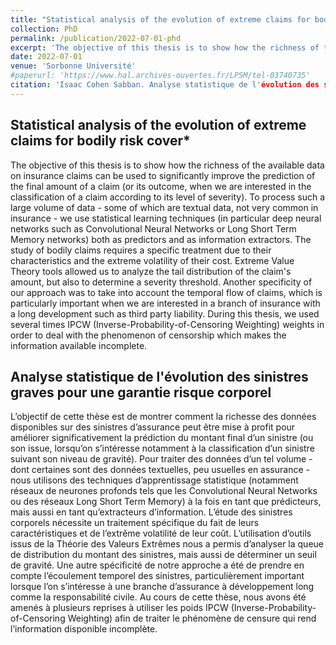 ```yaml
---
title: "Statistical analysis of the evolution of extreme claims for bodily risk cover."
collection: PhD
permalink: /publication/2022-07-01-phd
excerpt: 'The objective of this thesis is to show how the richness of the available data on insurance claims can be used to significantly improve the prediction of the final amount of a claim (or its outcome, when we are interested in the classification of a claim according to its level of severity). To process such a large volume of data - some of which are textual data, not very common in insurance - we use statistical learning techniques (in particular deep neural networks such as Convolutional Neural Networks or Long Short Term Memory networks) both as predictors and as information extractors. The study of bodily claims requires a specific treatment due to their characteristics and the extreme volatility of their cost. Extreme Value Theory tools allowed us to analyze the tail distribution of the claim's amount, but also to determine a severity threshold. Another specificity of our approach was to take into account the temporal flow of claims, which is particularly important when we are interested in a branch of insurance with a long development such as third party liability. During this thesis, we used several times IPCW (Inverse-Probability-of-Censoring Weighting) weights in order to deal with the phenomenon of censorship which makes the information available incomplete.'
date: 2022-07-01
venue: 'Sorbonne Université'
#paperurl: 'https://www.hal.archives-ouvertes.fr/LPSM/tel-03740735'
citation: 'Isaac Cohen Sabban. Analyse statistique de l'évolution des sinistres graves pour une garantie risque corporel. Mathématiques [math]. Sorbonne Université, 2022. Français.'
---
```


## Statistical analysis of the evolution of extreme claims for bodily risk cover*

The objective of this thesis is to show how the richness of the available data on insurance claims can be used to significantly improve the prediction of the final amount of a claim (or its outcome, when we are interested in the classification of a claim according to its level of severity). To process such a large volume of data - some of which are textual data, not very common in insurance - we use statistical learning techniques (in particular deep neural networks such as Convolutional Neural Networks or Long Short Term Memory networks) both as predictors and as information extractors. The study of bodily claims requires a specific treatment due to their characteristics and the extreme volatility of their cost. Extreme Value Theory tools allowed us to analyze the tail distribution of the claim's amount, but also to determine a severity threshold. Another specificity of our approach was to take into account the temporal flow of claims, which is particularly important when we are interested in a branch of insurance with a long development such as third party liability. During this thesis, we used several times IPCW (Inverse-Probability-of-Censoring Weighting) weights in order to deal with the phenomenon of censorship which makes the information available incomplete.

## Analyse statistique de l'évolution des sinistres graves pour une garantie risque corporel

L’objectif de cette thèse est de montrer comment la richesse des données disponibles sur des sinistres d’assurance peut être mise à profit pour améliorer significativement la prédiction du montant final d’un sinistre (ou son issue, lorsqu’on s’intéresse notamment à la classification d’un sinistre suivant son niveau de gravité). Pour traiter des données d’un tel volume - dont certaines sont des données textuelles, peu usuelles en assurance - nous utilisons des techniques d’apprentissage statistique (notamment réseaux de neurones profonds tels que les Convolutional Neural Networks ou des réseaux Long Short Term Memory) à la fois en tant que prédicteurs, mais aussi en tant qu’extracteurs d’information. L’étude des sinistres corporels nécessite un traitement spécifique du fait de leurs caractéristiques et de l’extrême volatilité de leur coût. L’utilisation d’outils issus de la Théorie des Valeurs Extrêmes nous a permis d’analyser la queue de distribution du montant des sinistres, mais aussi de déterminer un seuil de gravité. Une autre spécificité de notre approche a été de prendre en compte l’écoulement temporel des sinistres, particulièrement important lorsque l’on s’intéresse à une branche d’assurance à développement long comme la responsabilité civile. Au cours de cette thèse, nous avons été amenés à plusieurs reprises à utiliser les poids IPCW (Inverse-Probability-of-Censoring Weighting) afin de traiter le phénomène de censure qui rend l’information disponible incomplète.
